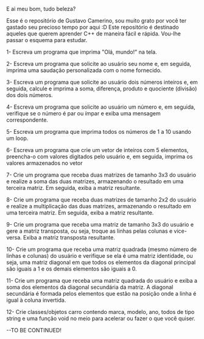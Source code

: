 E ai meu bom, tudo beleza?

Esse é o repositório de Gustavo Camerino, sou muito grato por você ter gastado seu precioso tempo por aqui :D
Este repositório é destinado aqueles que querem aprender C++ de maneira fácil e rápida.
Vou-lhe passar o esquema para estudar.


1- Escreva um programa que imprima "Olá, mundo!" na tela.

2- Escreva um programa que solicite ao usuário seu nome e, em seguida, imprima uma saudação personalizada com o nome fornecido.

3- Escreva um programa que solicite ao usuário dois números inteiros e, em seguida, calcule e imprima a soma, diferença, produto e quociente (divisão) dos dois números.

4- Escreva um programa que solicite ao usuário um número e, em seguida, verifique se o número é par ou ímpar e exiba uma mensagem correspondente.

5- Escreva um programa que imprima todos os números de 1 a 10 usando um loop.

6- Escreva um programa que crie um vetor de inteiros com 5 elementos, preencha-o com valores digitados pelo usuário e, em seguida, imprima os valores armazenados no vetor

7- Crie um programa que receba duas matrizes de tamanho 3x3 do usuário e realize a soma das duas matrizes, armazenando o resultado em uma terceira matriz. Em seguida, exiba a matriz resultante.

8- Crie um programa que receba duas matrizes de tamanho 2x2 do usuário e realize a multiplicação das duas matrizes, armazenando o resultado em uma terceira matriz. Em seguida, exiba a matriz resultante.

9- Crie um programa que receba uma matriz de tamanho 3x3 do usuário e gere a matriz transposta, ou seja, troque as linhas pelas colunas e vice-versa. Exiba a matriz transposta resultante.

10- Crie um programa que receba uma matriz quadrada (mesmo número de linhas e colunas) do usuário e verifique se ela é uma matriz identidade, ou seja, uma matriz diagonal em que todos os elementos da diagonal principal são iguais a 1 e os demais elementos são iguais a 0.

11- Crie um programa que receba uma matriz quadrada do usuário e exiba a soma dos elementos da diagonal secundária da matriz. A diagonal secundária é formada pelos elementos que estão na posição onde a linha é igual à coluna invertida.

12- Crie classes/objetos carro contendo marca, modelo, ano, todos de tipo string e uma função void no meio para acelerar ou fazer o que você quiser.

--TO BE CONTINUED!

